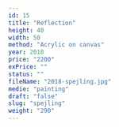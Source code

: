 ```yaml
---
id: 15
title: "Reflection"
height: 40
width: 50
method: "Acrylic on canvas"
year: 2018
price: "2200"
exPrice: ""
status: ""
fileName: "2018-spejling.jpg"
medie: "painting"
draft: "false"
slug: "spejling"
weight: "290"
---
```

